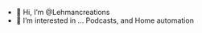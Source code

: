 - 👋 Hi, I’m @Lehmancreations
- 👀 I’m interested in ... Podcasts, and Home automation


<!---
Lehmancreations/Lehmancreations is a ✨ special ✨ repository because its `README.md` (this file) appears on your GitHub profile.
You can click the Preview link to take a look at your changes.
--->

